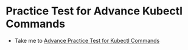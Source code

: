 # Practice Test for Advance Kubectl Commands

  - Take me to [Advance Practice Test for Kubectl Commands](https://kodekloud.com/courses/539883/lectures/10781738)